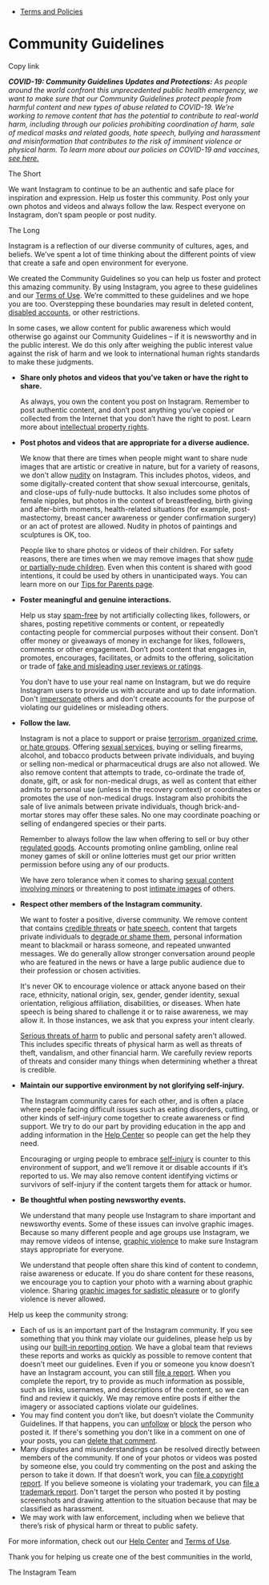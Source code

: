 *   [Terms and Policies](https://help.instagram.com/1417489251945243/?helpref=breadcrumb)

Community Guidelines
====================

Copy link

_**COVID-19: Community Guidelines Updates and Protections:** As people around the world confront this unprecedented public health emergency, we want to make sure that our Community Guidelines protect people from harmful content and new types of abuse related to COVID-19. We’re working to remove content that has the potential to contribute to real-world harm, including through our policies prohibiting coordination of harm, sale of medical masks and related goods, hate speech, bullying and harassment and misinformation that contributes to the risk of imminent violence or physical harm. To learn more about our policies on COVID-19 and vaccines, [see here.](https://help.instagram.com/697825587576762?helpref=faq_content)_

The Short

We want Instagram to continue to be an authentic and safe place for inspiration and expression. Help us foster this community. Post only your own photos and videos and always follow the law. Respect everyone on Instagram, don’t spam people or post nudity.

The Long

Instagram is a reflection of our diverse community of cultures, ages, and beliefs. We’ve spent a lot of time thinking about the different points of view that create a safe and open environment for everyone.

We created the Community Guidelines so you can help us foster and protect this amazing community. By using Instagram, you agree to these guidelines and our [Terms of Use](https://www.instagram.com/legal/terms). We’re committed to these guidelines and we hope you are too. Overstepping these boundaries may result in deleted content, [disabled accounts](https://help.instagram.com/366993040048856?helpref=faq_content), or other restrictions.

In some cases, we allow content for public awareness which would otherwise go against our Community Guidelines – if it is newsworthy and in the public interest. We do this only after weighing the public interest value against the risk of harm and we look to international human rights standards to make these judgments.

*   **Share only photos and videos that you’ve taken or have the right to share.**
    
    As always, you own the content you post on Instagram. Remember to post authentic content, and don’t post anything you’ve copied or collected from the Internet that you don’t have the right to post. Learn more about [intellectual property rights](https://help.instagram.com/126382350847838?helpref=faq_content).
    
*   **Post photos and videos that are appropriate for a diverse audience.**
    
    We know that there are times when people might want to share nude images that are artistic or creative in nature, but for a variety of reasons, we don’t allow [nudity](https://l.instagram.com/?u=https%3A%2F%2Fwww.facebook.com%2Fcommunitystandards%2Fadult_nudity_sexual_activity&e=AT1k5Oy_EWwg_B30G0GGF_UPQ1BvDr2rxcwqyo2ePU0DykhOATWjFHv_aJl53kWjJuzyoXV0KHxG6A4FSulfpP43RvofrBDSQtfTzzrFuOWBWGJNBEksbIBwG6zmgq0_pSgqmQgSodNlNx4Ewq46Zg) on Instagram. This includes photos, videos, and some digitally-created content that show sexual intercourse, genitals, and close-ups of fully-nude buttocks. It also includes some photos of female nipples, but photos in the context of breastfeeding, birth giving and after-birth moments, health-related situations (for example, post-mastectomy, breast cancer awareness or gender confirmation surgery) or an act of protest are allowed. Nudity in photos of paintings and sculptures is OK, too.
    
    People like to share photos or videos of their children. For safety reasons, there are times when we may remove images that show [nude or partially-nude children](https://l.instagram.com/?u=https%3A%2F%2Fwww.facebook.com%2Fcommunitystandards%2Fchild_nudity_sexual_exploitation&e=AT1k5Oy_EWwg_B30G0GGF_UPQ1BvDr2rxcwqyo2ePU0DykhOATWjFHv_aJl53kWjJuzyoXV0KHxG6A4FSulfpP43RvofrBDSQtfTzzrFuOWBWGJNBEksbIBwG6zmgq0_pSgqmQgSodNlNx4Ewq46Zg). Even when this content is shared with good intentions, it could be used by others in unanticipated ways. You can learn more on our [Tips for Parents page](https://help.instagram.com/154475974694511/?helpref=faq_content).
    
*   **Foster meaningful and genuine interactions.**
    
    Help us stay [spam-free](https://l.instagram.com/?u=https%3A%2F%2Fwww.facebook.com%2Fcommunitystandards%2Fspam&e=AT1k5Oy_EWwg_B30G0GGF_UPQ1BvDr2rxcwqyo2ePU0DykhOATWjFHv_aJl53kWjJuzyoXV0KHxG6A4FSulfpP43RvofrBDSQtfTzzrFuOWBWGJNBEksbIBwG6zmgq0_pSgqmQgSodNlNx4Ewq46Zg) by not artificially collecting likes, followers, or shares, posting repetitive comments or content, or repeatedly contacting people for commercial purposes without their consent. Don’t offer money or giveaways of money in exchange for likes, followers, comments or other engagement. Don’t post content that engages in, promotes, encourages, facilitates, or admits to the offering, solicitation or trade of [fake and misleading user reviews or ratings](https://l.instagram.com/?u=https%3A%2F%2Fwww.facebook.com%2Fcommunitystandards%2Ffraud_deception&e=AT1k5Oy_EWwg_B30G0GGF_UPQ1BvDr2rxcwqyo2ePU0DykhOATWjFHv_aJl53kWjJuzyoXV0KHxG6A4FSulfpP43RvofrBDSQtfTzzrFuOWBWGJNBEksbIBwG6zmgq0_pSgqmQgSodNlNx4Ewq46Zg).
    
    You don’t have to use your real name on Instagram, but we do require Instagram users to provide us with accurate and up to date information. Don't [impersonate](https://l.instagram.com/?u=https%3A%2F%2Fwww.facebook.com%2Fcommunitystandards%2Fmisrepresentation&e=AT1k5Oy_EWwg_B30G0GGF_UPQ1BvDr2rxcwqyo2ePU0DykhOATWjFHv_aJl53kWjJuzyoXV0KHxG6A4FSulfpP43RvofrBDSQtfTzzrFuOWBWGJNBEksbIBwG6zmgq0_pSgqmQgSodNlNx4Ewq46Zg) others and don't create accounts for the purpose of violating our guidelines or misleading others.
    
*   **Follow the law.**
    
    Instagram is not a place to support or praise [terrorism, organized crime, or hate groups](https://l.instagram.com/?u=https%3A%2F%2Fwww.facebook.com%2Fcommunitystandards%2Fdangerous_individuals_organizations&e=AT1k5Oy_EWwg_B30G0GGF_UPQ1BvDr2rxcwqyo2ePU0DykhOATWjFHv_aJl53kWjJuzyoXV0KHxG6A4FSulfpP43RvofrBDSQtfTzzrFuOWBWGJNBEksbIBwG6zmgq0_pSgqmQgSodNlNx4Ewq46Zg). Offering [sexual services](https://l.instagram.com/?u=https%3A%2F%2Fwww.facebook.com%2Fcommunitystandards%2Fsexual_solicitation&e=AT1k5Oy_EWwg_B30G0GGF_UPQ1BvDr2rxcwqyo2ePU0DykhOATWjFHv_aJl53kWjJuzyoXV0KHxG6A4FSulfpP43RvofrBDSQtfTzzrFuOWBWGJNBEksbIBwG6zmgq0_pSgqmQgSodNlNx4Ewq46Zg), buying or selling firearms, alcohol, and tobacco products between private individuals, and buying or selling non-medical or pharmaceutical drugs are also not allowed. We also remove content that attempts to trade, co-ordinate the trade of, donate, gift, or ask for non-medical drugs, as well as content that either admits to personal use (unless in the recovery context) or coordinates or promotes the use of non-medical drugs. Instagram also prohibits the sale of live animals between private individuals, though brick-and-mortar stores may offer these sales. No one may coordinate poaching or selling of endangered species or their parts.
    
    Remember to always follow the law when offering to sell or buy other [regulated goods](https://l.instagram.com/?u=https%3A%2F%2Fwww.facebook.com%2Fcommunitystandards%2Fregulated_goods&e=AT1k5Oy_EWwg_B30G0GGF_UPQ1BvDr2rxcwqyo2ePU0DykhOATWjFHv_aJl53kWjJuzyoXV0KHxG6A4FSulfpP43RvofrBDSQtfTzzrFuOWBWGJNBEksbIBwG6zmgq0_pSgqmQgSodNlNx4Ewq46Zg). Accounts promoting online gambling, online real money games of skill or online lotteries must get our prior written permission before using any of our products.
    
    We have zero tolerance when it comes to sharing [sexual content involving minors](https://l.instagram.com/?u=https%3A%2F%2Fwww.facebook.com%2Fcommunitystandards%2Fchild_nudity_sexual_exploitation&e=AT1k5Oy_EWwg_B30G0GGF_UPQ1BvDr2rxcwqyo2ePU0DykhOATWjFHv_aJl53kWjJuzyoXV0KHxG6A4FSulfpP43RvofrBDSQtfTzzrFuOWBWGJNBEksbIBwG6zmgq0_pSgqmQgSodNlNx4Ewq46Zg) or threatening to post [intimate images](https://l.instagram.com/?u=https%3A%2F%2Fwww.facebook.com%2Fcommunitystandards%2Fsexual_exploitation_adults&e=AT1k5Oy_EWwg_B30G0GGF_UPQ1BvDr2rxcwqyo2ePU0DykhOATWjFHv_aJl53kWjJuzyoXV0KHxG6A4FSulfpP43RvofrBDSQtfTzzrFuOWBWGJNBEksbIBwG6zmgq0_pSgqmQgSodNlNx4Ewq46Zg) of others.
    
*   **Respect other members of the Instagram community.**
    
    We want to foster a positive, diverse community. We remove content that contains [credible threats](https://l.instagram.com/?u=https%3A%2F%2Fwww.facebook.com%2Fcommunitystandards%2Fcredible_violence&e=AT1k5Oy_EWwg_B30G0GGF_UPQ1BvDr2rxcwqyo2ePU0DykhOATWjFHv_aJl53kWjJuzyoXV0KHxG6A4FSulfpP43RvofrBDSQtfTzzrFuOWBWGJNBEksbIBwG6zmgq0_pSgqmQgSodNlNx4Ewq46Zg) or [hate speech](https://l.instagram.com/?u=https%3A%2F%2Fwww.facebook.com%2Fcommunitystandards%2Fhate_speech&e=AT1k5Oy_EWwg_B30G0GGF_UPQ1BvDr2rxcwqyo2ePU0DykhOATWjFHv_aJl53kWjJuzyoXV0KHxG6A4FSulfpP43RvofrBDSQtfTzzrFuOWBWGJNBEksbIBwG6zmgq0_pSgqmQgSodNlNx4Ewq46Zg), content that targets private individuals to [degrade or shame them](https://l.instagram.com/?u=https%3A%2F%2Fwww.facebook.com%2Fcommunitystandards%2Fbullying&e=AT1k5Oy_EWwg_B30G0GGF_UPQ1BvDr2rxcwqyo2ePU0DykhOATWjFHv_aJl53kWjJuzyoXV0KHxG6A4FSulfpP43RvofrBDSQtfTzzrFuOWBWGJNBEksbIBwG6zmgq0_pSgqmQgSodNlNx4Ewq46Zg), personal information meant to blackmail or harass someone, and repeated unwanted messages. We do generally allow stronger conversation around people who are featured in the news or have a large public audience due to their profession or chosen activities.
    
    It's never OK to encourage violence or attack anyone based on their race, ethnicity, national origin, sex, gender, gender identity, sexual orientation, religious affiliation, disabilities, or diseases. When hate speech is being shared to challenge it or to raise awareness, we may allow it. In those instances, we ask that you express your intent clearly.
    
    [Serious threats of harm](https://l.instagram.com/?u=https%3A%2F%2Fwww.facebook.com%2Fcommunitystandards%2Fcredible_violence&e=AT1k5Oy_EWwg_B30G0GGF_UPQ1BvDr2rxcwqyo2ePU0DykhOATWjFHv_aJl53kWjJuzyoXV0KHxG6A4FSulfpP43RvofrBDSQtfTzzrFuOWBWGJNBEksbIBwG6zmgq0_pSgqmQgSodNlNx4Ewq46Zg) to public and personal safety aren't allowed. This includes specific threats of physical harm as well as threats of theft, vandalism, and other financial harm. We carefully review reports of threats and consider many things when determining whether a threat is credible.
    
*   **Maintain our supportive environment by not glorifying self-injury.**
    
    The Instagram community cares for each other, and is often a place where people facing difficult issues such as eating disorders, cutting, or other kinds of self-injury come together to create awareness or find support. We try to do our part by providing education in the app and adding information in the [Help Center](https://help.instagram.com/) so people can get the help they need.
    
    Encouraging or urging people to embrace [self-injury](https://l.instagram.com/?u=https%3A%2F%2Fwww.facebook.com%2Fcommunitystandards%2Fsuicide_self_injury_violence&e=AT1k5Oy_EWwg_B30G0GGF_UPQ1BvDr2rxcwqyo2ePU0DykhOATWjFHv_aJl53kWjJuzyoXV0KHxG6A4FSulfpP43RvofrBDSQtfTzzrFuOWBWGJNBEksbIBwG6zmgq0_pSgqmQgSodNlNx4Ewq46Zg) is counter to this environment of support, and we’ll remove it or disable accounts if it’s reported to us. We may also remove content identifying victims or survivors of self-injury if the content targets them for attack or humor.
    
*   **Be thoughtful when posting newsworthy events.**
    
    We understand that many people use Instagram to share important and newsworthy events. Some of these issues can involve graphic images. Because so many different people and age groups use Instagram, we may remove videos of intense, [graphic violence](https://l.instagram.com/?u=https%3A%2F%2Fwww.facebook.com%2Fcommunitystandards%2Fgraphic_violence&e=AT1k5Oy_EWwg_B30G0GGF_UPQ1BvDr2rxcwqyo2ePU0DykhOATWjFHv_aJl53kWjJuzyoXV0KHxG6A4FSulfpP43RvofrBDSQtfTzzrFuOWBWGJNBEksbIBwG6zmgq0_pSgqmQgSodNlNx4Ewq46Zg) to make sure Instagram stays appropriate for everyone.
    
    We understand that people often share this kind of content to condemn, raise awareness or educate. If you do share content for these reasons, we encourage you to caption your photo with a warning about graphic violence. Sharing [graphic images for sadistic pleasure](https://l.instagram.com/?u=https%3A%2F%2Fwww.facebook.com%2Fcommunitystandards%2Fcruel_insensitive&e=AT1k5Oy_EWwg_B30G0GGF_UPQ1BvDr2rxcwqyo2ePU0DykhOATWjFHv_aJl53kWjJuzyoXV0KHxG6A4FSulfpP43RvofrBDSQtfTzzrFuOWBWGJNBEksbIBwG6zmgq0_pSgqmQgSodNlNx4Ewq46Zg) or to glorify violence is never allowed.
    

Help us keep the community strong:

*   Each of us is an important part of the Instagram community. If you see something that you think may violate our guidelines, please help us by using our [built-in reporting option](https://help.instagram.com/165828726894770?helpref=faq_content). We have a global team that reviews these reports and works as quickly as possible to remove content that doesn’t meet our guidelines. Even if you or someone you know doesn’t have an Instagram account, you can still [file a report](https://help.instagram.com/contact/383679321740945). When you complete the report, try to provide as much information as possible, such as links, usernames, and descriptions of the content, so we can find and review it quickly. We may remove entire posts if either the imagery or associated captions violate our guidelines.
*   You may find content you don’t like, but doesn’t violate the Community Guidelines. If that happens, you can [unfollow](https://help.instagram.com/286340048138725?helpref=faq_content) or [block](https://help.instagram.com/426700567389543/?helpref=faq_content) the person who posted it. If there's something you don't like in a comment on one of your posts, you can [delete that comment](https://help.instagram.com/289098941190483?helpref=faq_content).
*   Many disputes and misunderstandings can be resolved directly between members of the community. If one of your photos or videos was posted by someone else, you could try commenting on the post and asking the person to take it down. If that doesn’t work, you can [file a copyright report](https://help.instagram.com/126382350847838?helpref=faq_content). If you believe someone is violating your trademark, you can [file a trademark report](https://help.instagram.com/222826637847963?helpref=faq_content). Don't target the person who posted it by posting screenshots and drawing attention to the situation because that may be classified as harassment.
*   We may work with law enforcement, including when we believe that there’s risk of physical harm or threat to public safety.

For more information, check out our [Help Center](https://help.instagram.com/) and [Terms of Use](https://l.instagram.com/?u=http%3A%2F%2Finstagram.com%2Flegal%2Fterms%2F%23&e=AT1k5Oy_EWwg_B30G0GGF_UPQ1BvDr2rxcwqyo2ePU0DykhOATWjFHv_aJl53kWjJuzyoXV0KHxG6A4FSulfpP43RvofrBDSQtfTzzrFuOWBWGJNBEksbIBwG6zmgq0_pSgqmQgSodNlNx4Ewq46Zg).

Thank you for helping us create one of the best communities in the world,

The Instagram Team